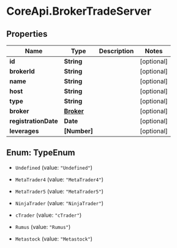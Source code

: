 # CoreApi.BrokerTradeServer

## Properties
Name | Type | Description | Notes
------------ | ------------- | ------------- | -------------
**id** | **String** |  | [optional] 
**brokerId** | **String** |  | [optional] 
**name** | **String** |  | [optional] 
**host** | **String** |  | [optional] 
**type** | **String** |  | [optional] 
**broker** | [**Broker**](Broker.md) |  | [optional] 
**registrationDate** | **Date** |  | [optional] 
**leverages** | **[Number]** |  | [optional] 


<a name="TypeEnum"></a>
## Enum: TypeEnum


* `Undefined` (value: `"Undefined"`)

* `MetaTrader4` (value: `"MetaTrader4"`)

* `MetaTrader5` (value: `"MetaTrader5"`)

* `NinjaTrader` (value: `"NinjaTrader"`)

* `cTrader` (value: `"cTrader"`)

* `Rumus` (value: `"Rumus"`)

* `Metastock` (value: `"Metastock"`)




